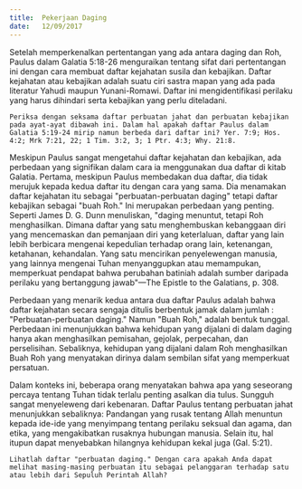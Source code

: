 ```yaml
---
title:  Pekerjaan Daging
date:   12/09/2017
---
```


Setelah memperkenalkan pertentangan yang ada antara daging dan Roh, Paulus dalam Galatia 5:18-26 menguraikan tentang sifat dari pertentangan ini dengan cara membuat daftar kejahatan susila dan kebajikan. Daftar kejahatan atau kebajikan adalah suatu ciri sastra mapan yang ada pada literatur Yahudi maupun Yunani-Romawi. Daftar ini mengidentifikasi perilaku yang harus dihindari serta kebajikan yang perlu diteladani.

`Periksa dengan seksama daftar perbuatan jahat dan perbuatan kebajikan pada ayat-ayat dibawah ini. Dalam hal apakah daftar Paulus dalam Galatia 5:19-24 mirip namun berbeda dari daftar ini? Yer. 7:9; Hos. 4:2; Mrk 7:21, 22; 1 Tim. 3:2, 3; 1 Ptr. 4:3; Why. 21:8.`

Meskipun Paulus sangat mengetahui daftar kejahatan dan kebajikan, ada perbedaan yang signifikan dalam cara ia menggunakan dua daftar di kitab Galatia. Pertama, meskipun Paulus membedakan dua daftar, dia tidak merujuk kepada kedua daftar itu dengan cara yang sama. Dia menamakan daftar kejahatan itu sebagai "perbuatan-perbuatan daging" tetapi daftar kebajikan sebagai "buah Roh." Ini merupakan perbedaan yang penting. Seperti James D. G. Dunn menuliskan, "daging menuntut, tetapi Roh menghasilkan. Dimana daftar yang satu menghembuskan kebanggaan diri yang mencemaskan dan pemanjaan diri yang keterlaluan, daftar yang lain lebih berbicara mengenai kepedulian terhadap orang lain, ketenangan, ketahanan, kehandalan. Yang satu mencirikan penyelewengan manusia, yang lainnya mengenai Tuhan menyanggupkan atau memampukan, memperkuat pendapat bahwa perubahan batiniah adalah sumber daripada perilaku yang bertanggung jawab"—The Epistle to the Galatians, p. 308.

Perbedaan yang menarik kedua antara dua daftar Paulus adalah bahwa daftar kejahatan secara sengaja ditulis berbentuk jamak dalam jumlah : "Perbuatan-perbuatan daging." Namun "Buah Roh," adalah bentuk tunggal. Perbedaan ini menunjukkan bahwa kehidupan yang dijalani di dalam daging hanya akan menghasilkan pemisahan, gejolak, perpecahan, dan perselisihan. Sebaliknya, kehidupan yang dijalani dalam Roh menghasilkan Buah Roh yang menyatakan dirinya dalam sembilan sifat yang memperkuat persatuan.

Dalam konteks ini, beberapa orang menyatakan bahwa apa yang seseorang percaya tentang Tuhan tidak terlalu penting asalkan dia tulus. Sungguh sangat menyeleweng dari kebenaran. Daftar Paulus tentang perbuatan jahat menunjukkan sebaliknya: Pandangan yang rusak tentang Allah menuntun kepada ide-ide yang menyimpang tentang perilaku seksual dan agama, dan etika, yang mengakibatkan rusaknya hubungan manusia. Selain itu, hal itupun dapat menyebabkan hilangnya kehidupan kekal juga  (Gal. 5:21).

`Lihatlah daftar "perbuatan daging." Dengan cara apakah Anda dapat melihat masing-masing perbuatan itu sebagai pelanggaran terhadap satu atau lebih dari Sepuluh Perintah Allah?`
